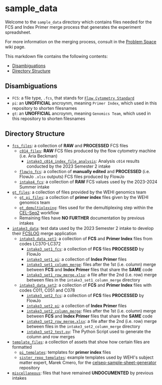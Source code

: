 # sample_data

Welcome to the ```sample_data``` directory which contains files needed for the FCS and Index Primer merge process 
that generates the experiment spreadsheet. 

For more information on the merging process, consult in the [Problem Space](https://github.com/WEHI-ResearchComputing/Genomics-Metadata-Multiplexing/wiki/Problem-Space) wiki page.

This markdown file contains the following contents:
- [Disambiguations](#disambiguations)
- [Directory Structure](#directory-structure)

## Disambiguations
- ```FCS```: a file type, ```.fcs```, that stands for [```Flow Cytometry Standard```](https://en.wikipedia.org/wiki/Flow_Cytometry_Standard)
- ```pi```: an **UNOFFICIAL** ancroynm, meaning ```Primer Index```, which  used in this repository to shorten filesnames
- ```gt```: an **UNOFFICIAL** ancroynm, meaning ```Genomics Team```, which  used in this repository to shorten filesnames

## Directory Structure
- [```fcs_files```](./fcs_files/): a collection of **RAW** and **PROCESSED** FCS files
    - [```c014_files```](./fcs_files/c014_fcs/): **RAW** FCS files produced by the flow cytometry machine (i.e. Aria Beckman)
        - [```intake3_c014_index_file_analysis```](./fcs_files/c014_fcs/intake3_c014_index_file_analysis/): Analysis ```c014``` results conducted by the 2023 Semester 2 intake
    - [```flowjo_fcs```](./fcs_files/flowjo_fcs/): a collection of **manually edited** and **PROCESSED** (i.e. FlowJo ```.xlsx``` outputs) FCS files produced by FlowJo
    - [```intake4_fcs```](./fcs_files/intake4_fcs/): a collection of **RAW** FCS values used by the 2023-2024 Summer intake
- [```gt_files```](./gt_files/): a collection of files provided by the WEHI genomics team
    - [```gt_pi_files```](./gt_files/gt_pi_files/): a collection of **primer index** files given by the WEHI genomics team
    - [```gt_demultiplexing```](./gt_files/gt_demultiplexing/): files used for the demultiplexing step within the [CEL-Seq2](https://github.com/WEHI-ResearchComputing/Genomics-Metadata-Multiplexing/wiki/Problem-Space#cel-seq2-workflow) workflow
    - Remaining files have **NO FURTHER** documentation by previous intakes
- [```intake3_data```](./intake3_data/): test data used by the 2023 Semester 2 intake to develop their [FCSLOG](https://github.com/WEHI-ResearchComputing/Genomics-Metadata-Multiplexing/wiki/FCSLOG) merge application
    - [```intake3_data_set1```](./intake3_data/intake3_data_set1/): a collection of **FCS** and **Primer Index** files from codes LC370-LC372
        - [```intake3_set1_fcs```](./intake3_data/intake3_data_set1/intake3_set1_fcs/): a collection of **FCS** files **PROCESSED** by FlowJo
        - [```intake3_set1_pi```](./intake3_data/intake3_data_set1/intake3_set1_pi/): a collection of **Index Primer** files
        - [```intake3_set1_column_merge```](./intake3_data/intake3_data_set1/intake3_set1_column_merge/): files after the 1st (i.e. column) merge between **FCS** and **Index Primer** files that share the **SAME** code
        - [```intake3_set1_row_merge.xlsx```](./intake3_data/intake3_data_set1/intake3_set1_row_merge.xlsx): a file after the 2nd (i.e. row) merge between files in the ```intake3_set1_column_merge``` directory
    - [```intake3_data_set2```](./intake3_data/intake3_data_set2/): a collection of **FCS** and **Primer Index** files with codes C011, C051 and C078
        - [```intake3_set2_fcs```](./intake3_data/intake3_data_set2/intake3_set2_fcs/): a collection of **FCS** files **PROCESSED** by FlowJo
        - [```intake3_set2_pi```](./intake3_data/intake3_data_set2/intake3_set2_pi/): a collection of **Index Primer** files
        - [```intake3_set2_column_merge```](./intake3_data/intake3_data_set2/intake3_set2_column_merge/): files after the 1st (i.e. column) merge between **FCS** and **Index Primer** files that share the **SAME** code
        - [```intake3_set2_row_merge.xlsx```](./intake3_data/intake3_data_set2/intake3_set2_row_merge.xlsx): a file after the 2nd (i.e. row) merge between files in the ```intake3_set2_column_merge``` directory
        - [```intake3_set2_test.py```](./intake3_data/intake3_data_set2/intake3_set2_test.py): The Python Script used to generate the column and row merges
- [```template_files```](./template_files/): a collection of assets that show how certain files are formatted
    - [```pi_templates```](./template_files/pi_templates/): templates for **primer index** files
    - [```sister_repo_templates```](./template_files/sister_repo_templates/): example templates used by WEHI's subject matter expert, Marek Cmero, for the [celseq-sample-sheet-generator](https://github.com/WEHIGenomicsRnD/celseq-sample-sheet-generator) repository
- [```miscellaneous```](./miscellaneous/): files that have remained **UNDOCUMENTED** by previous intakes
